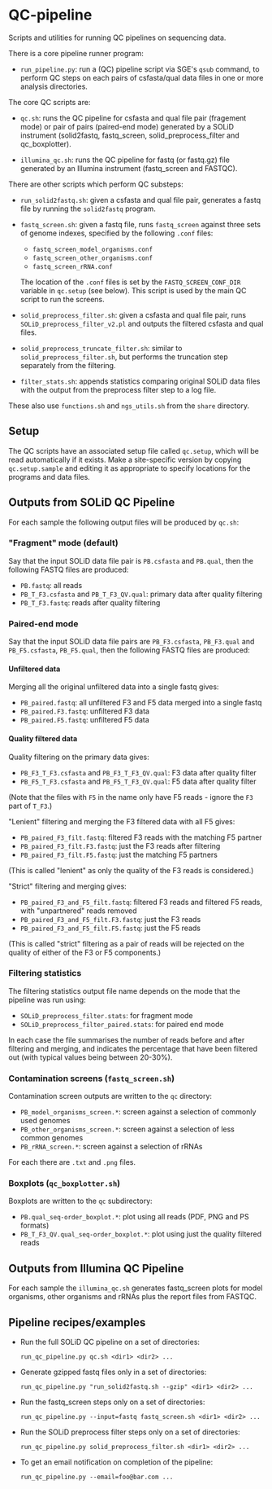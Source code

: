 QC-pipeline
===========

Scripts and utilities for running QC pipelines on sequencing data.

There is a core pipeline runner program:

*   `run_pipeline.py`: run a (QC) pipeline script via SGE's `qsub` command,
    to perform QC steps on each pairs of csfasta/qual data files in one or
    more analysis directories.

The core QC scripts are:

*   `qc.sh`: runs the QC pipeline for csfasta and qual file pair (fragement
    mode) or pair of pairs (paired-end mode) generated by a SOLiD instrument
    (solid2fastq, fastq_screen, solid_preprocess_filter and qc_boxplotter).

*   `illumina_qc.sh`: runs the QC pipeline for fastq (or fastq.gz) file
    generated by an Illumina instrument (fastq_screen and FASTQC).

There are other scripts which perform QC substeps:

*   `run_solid2fastq.sh`: given a csfasta and qual file pair, generates a
    fastq file by running the `solid2fastq` program.

*   `fastq_screen.sh`: given a fastq file, runs `fastq_screen` against
    three sets of genome indexes, specified by the following `.conf` files:

     * `fastq_screen_model_organisms.conf`
     * `fastq_screen_other_organisms.conf`
     * `fastq_screen_rRNA.conf`

    The location of the `.conf` files is set by the `FASTQ_SCREEN_CONF_DIR`
    variable in `qc.setup` (see below). This script is used by the main
    QC script to run the screens.

*   `solid_preprocess_filter.sh`: given a csfasta and qual file pair, runs
    `SOLiD_preprocess_filter_v2.pl` and outputs the filtered csfasta and qual
    files.

*   `solid_preprocess_truncate_filter.sh`: similar to `solid_preprocess_filter.sh`,
    but performs the truncation step separately from the filtering.

*   `filter_stats.sh`: appends statistics comparing original SOLiD data files
    with the output from the preprocess filter step to a log file.

These also use `functions.sh` and `ngs_utils.sh` from the `share` directory.

Setup
-----

The QC scripts have an associated setup file called `qc.setup`, which
will be read automatically if it exists. Make a site-specific version by
copying `qc.setup.sample` and editing it as appropriate to specify
locations for the programs and data files.

Outputs from SOLiD QC Pipeline
------------------------------

For each sample the following output files will be produced by `qc.sh`:

### "Fragment" mode (default) ###

Say that the input SOLiD data file pair is `PB.csfasta` and `PB.qual`, then the
following FASTQ files are produced:

 * `PB.fastq`: all reads
 * `PB_T_F3.csfasta` and `PB_T_F3_QV.qual`: primary data after quality filtering
 * `PB_T_F3.fastq`: reads after quality filtering

### Paired-end mode ###

Say that the input SOLiD data file pairs are `PB_F3.csfasta`, `PB_F3.qual` and
`PB_F5.csfasta`, `PB_F5.qual`, then the following FASTQ files are produced:

#### Unfiltered data ####

Merging all the original unfiltered data into a single fastq gives:

 * `PB_paired.fastq`: all unfiltered F3 and F5 data merged into a single fastq
 * `PB_paired.F3.fastq`: unfiltered F3 data
 * `PB_paired.F5.fastq`: unfiltered F5 data

#### Quality filtered data ####

Quality filtering on the primary data gives:

 * `PB_F3_T_F3.csfasta` and `PB_F3_T_F3_QV.qual`: F3 data after quality filter
 * `PB_F5_T_F3.csfasta` and `PB_F5_T_F3_QV.qual`: F5 data after quality filter

(Note that the files with `F5` in the name only have F5 reads - ignore the `F3`
part of `T_F3`.)

"Lenient" filtering and merging the F3 filtered data with all F5 gives:

 * `PB_paired_F3_filt.fastq`: filtered F3 reads with the matching F5 partner
 * `PB_paired_F3_filt.F3.fastq`: just the F3 reads after filtering
 * `PB_paired_F3_filt.F5.fastq`: just the matching F5 partners

(This is called "lenient" as only the quality of the F3 reads is considered.)

"Strict" filtering and merging gives:

 * `PB_paired_F3_and_F5_filt.fastq`: filtered F3 reads and filtered F5 reads,
   with "unpartnered" reads removed
 * `PB_paired_F3_and_F5_filt.F3.fastq`: just the F3 reads
 * `PB_paired_F3_and_F5_filt.F5.fastq`: just the F5 reads

(This is called "strict" filtering as a pair of reads will be rejected on the
quality of either of the F3 or F5 components.)

### Filtering statistics ###

The filtering statistics output file name depends on the mode that the pipeline
was run using:

 * `SOLiD_preprocess_filter.stats`: for fragment mode
 * `SOLiD_preprocess_filter_paired.stats`: for paired end mode

In each case the file summarises the number of reads before and after filtering
and merging, and indicates the percentage that have been filtered out (with
typical values being between 20-30%).

### Contamination screens (`fastq_screen.sh`) ###

Contamination screen outputs are written to the `qc` directory:

 * `PB_model_organisms_screen.*`: screen against a selection of commonly used genomes
 * `PB_other_organisms_screen.*`: screen against a selection of less common genomes
 * `PB_rRNA_screen.*`: screen against a selection of rRNAs

For each there are `.txt` and `.png` files.

### Boxplots (`qc_boxplotter.sh`) ###

Boxplots are written to the `qc` subdirectory:

 * `PB.qual_seq-order_boxplot.*`: plot using all reads (PDF, PNG and PS formats)
 * `PB_T_F3_QV.qual_seq-order_boxplot.*`: plot using just the quality filtered reads

Outputs from Illumina QC Pipeline
----------------------------------

For each sample the `illumina_qc.sh` generates fastq_screen plots for model
organisms, other organisms and rRNAs plus the report files from FASTQC.


Pipeline recipes/examples
-------------------------

*   Run the full SOLiD QC pipeline on a set of directories:

    `run_qc_pipeline.py qc.sh <dir1> <dir2> ...`

*   Generate gzipped fastq files only in a set of directories:

    `run_qc_pipeline.py "run_solid2fastq.sh --gzip" <dir1> <dir2> ...`

*   Run the fastq_screen steps only on a set of directories:

    `run_qc_pipeline.py --input=fastq fastq_screen.sh <dir1> <dir2> ...`

*   Run the SOLiD preprocess filter steps only on a set of directories:

    `run_qc_pipeline.py solid_preprocess_filter.sh <dir1> <dir2> ...`

*   To get an email notification on completion of the pipeline:

    `run_qc_pipeline.py --email=foo@bar.com ...`
